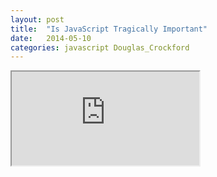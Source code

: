 ```yaml
---
layout: post
title:  "Is JavaScript Tragically Important"
date:   2014-05-10
categories: javascript Douglas_Crockford
---
```


<iframe class="embed" 
src="https://www.youtube.com/embed/giNLrecFp9Q">
</iframe>